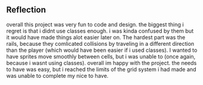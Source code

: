 ## Reflection

overall this project was very fun to code and design. the biggest thing i regret is that i didnt use classes enough. i was kinda confused by them but it would have made things alot easier later on. The hardest part was the rails, because they comlicated collisions by traveling in a different direction than the player (which would have been easier if i used classes). I wanted to have sprites move smoothly between cells, but i was unable to (once again, because i wasnt using classes). overall im happy with the project. the needs to have was easy, but i reached the limits of the grid system i had made and was unable to complete my nice to have. 